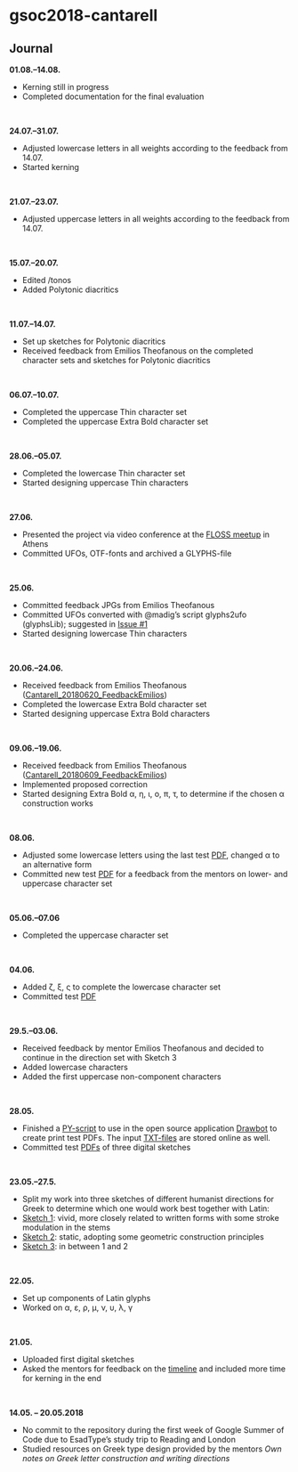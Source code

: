 # gsoc2018-cantarell

## Journal

**01.08.–14.08.**<br />
- Kerning still in progress 
- Completed documentation for the final evaluation
<br>

**24.07.–31.07.**<br />
- Adjusted lowercase letters in all weights according to the feedback from 14.07. 
- Started kerning
<br>

**21.07.–23.07.**<br />
- Adjusted uppercase letters in all weights according to the feedback from 14.07. 
<br>

**15.07.–20.07.**<br />
- Edited /tonos
- Added Polytonic diacritics
<br>

**11.07.–14.07.**<br />
- Set up sketches for Polytonic diacritics
- Received feedback from Emilios Theofanous on the completed character sets and sketches for Polytonic diacritics
<br>

**06.07.–10.07.**<br />
- Completed the uppercase Thin character set
- Completed the uppercase Extra Bold character set
<br>

**28.06.–05.07.**<br />
- Completed the lowercase Thin character set
- Started designing uppercase Thin characters
<br>

**27.06.**<br />
- Presented the project via video conference at the [FLOSS meetup](https://www.meetup.com/de-DE/Athens-FLOSS-Meetup/events/251747404/) in Athens 
- Committed UFOs, OTF-fonts and archived a GLYPHS-file
<br>

**25.06.**<br />
- Committed feedback JPGs from Emilios Theofanous
- Committed UFOs converted with @madig’s script glyphs2ufo (glyphsLib); suggested in [Issue #1](https://github.com/eellak/gsoc2018-cantarell/issues/1)
- Started designing lowercase Thin characters
<br>

**20.06.–24.06.**<br />
- Received feedback from Emilios Theofanous ([Cantarell_20180620_FeedbackEmilios](https://github.com/eellak/gsoc2018-cantarell/tree/master/00_PROCESS/01_Resources/01_Feedback))
- Completed the lowercase Extra Bold character set
- Started designing uppercase Extra Bold characters
<br>

**09.06.–19.06.**<br />
- Received feedback from Emilios Theofanous ([Cantarell_20180609_FeedbackEmilios](https://github.com/eellak/gsoc2018-cantarell/tree/master/00_PROCESS/01_Resources/01_Feedback))
- Implemented proposed correction
- Started designing Extra Bold α, η, ι, ο, π, τ, to determine if the chosen α construction works
<br>

**08.06.**<br />
- Adjusted some lowercase letters using the last test [PDF](https://github.com/eellak/gsoc2018-cantarell/blob/master/00_PROCESS/05_Test/PDF/Cantarell_20180604-1918.pdf), changed α to an alternative form
- Committed new test [PDF](https://github.com/eellak/gsoc2018-cantarell/blob/master/00_PROCESS/05_Test/PDF/Cantarell_20180608-2028.pdf) for a feedback from the mentors on lower- and uppercase character set
<br>

**05.06.–07.06**<br />
- Completed the uppercase character set
<br>

**04.06.**<br />
- Added ζ, ξ, ς to complete the lowercase character set
- Committed test [PDF](https://github.com/eellak/gsoc2018-cantarell/blob/master/00_PROCESS/05_Test/PDF/Cantarell_20180604-1918.pdf) 
<br>

**29.5.–03.06.**<br />
- Received feedback by mentor Emilios Theofanous and decided to continue in the direction set with Sketch 3
- Added lowercase characters
- Added the first uppercase non-component characters
<br>

**28.05.**<br />
- Finished a [PY-script](https://github.com/eellak/gsoc2018-cantarell/blob/master/00_PROCESS/05_Test/PY/Cantarell_TestPrint_20180528.py) to use in the open source application [Drawbot](http://www.drawbot.com) to create print test PDFs. The input [TXT-files](https://github.com/eellak/gsoc2018-cantarell/tree/master/00_PROCESS/05_Test/TXT) are stored online as well.
- Committed test [PDFs](https://github.com/eellak/gsoc2018-cantarell/tree/master/00_PROCESS/05_Test/PDF) of three digital sketches
<br>

**23.05.–27.5.**<br />
- Split my work into three sketches of different humanist directions for Greek to determine which one would work best together with Latin:
- [Sketch 1](https://github.com/eellak/gsoc2018-cantarell/blob/master/00_PROCESS/05_Test/PDF/Cantarell_Sketch1_20180528-1026.pdf): vivid, more closely related to written forms with some stroke modulation in the stems   
- [Sketch 2](https://github.com/eellak/gsoc2018-cantarell/blob/master/00_PROCESS/05_Test/PDF/Cantarell_Sketch2_20180528-1026.pdf): static, adopting some geometric construction principles
- [Sketch 3](https://github.com/eellak/gsoc2018-cantarell/blob/master/00_PROCESS/05_Test/PDF/Cantarell_Sketch3_20180528-1026.pdf): in between 1 and 2
<br>

**22.05.**<br />
- Set up components of Latin glyphs  
- Worked on α, ε, ρ, μ, ν, υ, λ, γ
<br>

**21.05.**<br />
- Uploaded first digital sketches
- Asked the mentors for feedback on the [timeline](https://github.com/eellak/gsoc2018-cantarell/blob/master/TIMELINE.md) and included more time for kerning in the end
<br>

**14.05. – 20.05.2018**<br />
- No commit to the repository during the first week of Google Summer of Code due to EsadType’s study trip to Reading and London
- Studied resources on Greek type design provided by the mentors
*Own notes on Greek letter construction and writing directions*
<br>